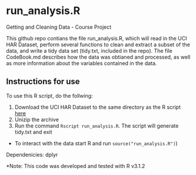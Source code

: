 # run_analysis.R

Getting and Cleaning Data - Course Project

This github repo contians the file run_analysis.R, which will read in the UCI HAR Dataset, perform several functions to clean and extract a subset of the data, and write a tidy data set (tidy.txt, included in the repo).  The file CodeBook.md describes how the data was obtianed and processed, as well as more information about the variables contained in the data.

## Instructions for use

To use this R script, do the follwing:  
1. Download the UCI HAR Dataset to the same directory as the R script [here](https://d396qusza40orc.cloudfront.net/getdata%2Fprojectfiles%2FUCI%20HAR%20Dataset.zip)  
2. Unizip the archive  
3. Run the command `Rscript run_analysis.R`. The script will generate tidy.txt and exit  
  * To interact with the data start R and run `source("run_analysis.R")`) 

Dependenicies: dplyr

\*Note: This code was developed and tested with R v3.1.2
